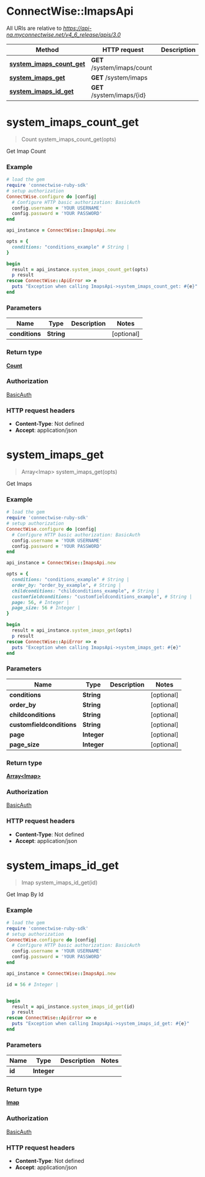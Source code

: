 # ConnectWise::ImapsApi

All URIs are relative to *https://api-na.myconnectwise.net/v4_6_release/apis/3.0*

Method | HTTP request | Description
------------- | ------------- | -------------
[**system_imaps_count_get**](ImapsApi.md#system_imaps_count_get) | **GET** /system/imaps/count | 
[**system_imaps_get**](ImapsApi.md#system_imaps_get) | **GET** /system/imaps | 
[**system_imaps_id_get**](ImapsApi.md#system_imaps_id_get) | **GET** /system/imaps/{id} | 


# **system_imaps_count_get**
> Count system_imaps_count_get(opts)



Get Imap Count

### Example
```ruby
# load the gem
require 'connectwise-ruby-sdk'
# setup authorization
ConnectWise.configure do |config|
  # Configure HTTP basic authorization: BasicAuth
  config.username = 'YOUR USERNAME'
  config.password = 'YOUR PASSWORD'
end

api_instance = ConnectWise::ImapsApi.new

opts = { 
  conditions: "conditions_example" # String | 
}

begin
  result = api_instance.system_imaps_count_get(opts)
  p result
rescue ConnectWise::ApiError => e
  puts "Exception when calling ImapsApi->system_imaps_count_get: #{e}"
end
```

### Parameters

Name | Type | Description  | Notes
------------- | ------------- | ------------- | -------------
 **conditions** | **String**|  | [optional] 

### Return type

[**Count**](Count.md)

### Authorization

[BasicAuth](../README.md#BasicAuth)

### HTTP request headers

 - **Content-Type**: Not defined
 - **Accept**: application/json



# **system_imaps_get**
> Array&lt;Imap&gt; system_imaps_get(opts)



Get Imaps

### Example
```ruby
# load the gem
require 'connectwise-ruby-sdk'
# setup authorization
ConnectWise.configure do |config|
  # Configure HTTP basic authorization: BasicAuth
  config.username = 'YOUR USERNAME'
  config.password = 'YOUR PASSWORD'
end

api_instance = ConnectWise::ImapsApi.new

opts = { 
  conditions: "conditions_example" # String | 
  order_by: "order_by_example", # String | 
  childconditions: "childconditions_example", # String | 
  customfieldconditions: "customfieldconditions_example", # String | 
  page: 56, # Integer | 
  page_size: 56 # Integer | 
}

begin
  result = api_instance.system_imaps_get(opts)
  p result
rescue ConnectWise::ApiError => e
  puts "Exception when calling ImapsApi->system_imaps_get: #{e}"
end
```

### Parameters

Name | Type | Description  | Notes
------------- | ------------- | ------------- | -------------
 **conditions** | **String**|  | [optional] 
 **order_by** | **String**|  | [optional] 
 **childconditions** | **String**|  | [optional] 
 **customfieldconditions** | **String**|  | [optional] 
 **page** | **Integer**|  | [optional] 
 **page_size** | **Integer**|  | [optional] 

### Return type

[**Array&lt;Imap&gt;**](Imap.md)

### Authorization

[BasicAuth](../README.md#BasicAuth)

### HTTP request headers

 - **Content-Type**: Not defined
 - **Accept**: application/json



# **system_imaps_id_get**
> Imap system_imaps_id_get(id)



Get Imap By Id

### Example
```ruby
# load the gem
require 'connectwise-ruby-sdk'
# setup authorization
ConnectWise.configure do |config|
  # Configure HTTP basic authorization: BasicAuth
  config.username = 'YOUR USERNAME'
  config.password = 'YOUR PASSWORD'
end

api_instance = ConnectWise::ImapsApi.new

id = 56 # Integer | 


begin
  result = api_instance.system_imaps_id_get(id)
  p result
rescue ConnectWise::ApiError => e
  puts "Exception when calling ImapsApi->system_imaps_id_get: #{e}"
end
```

### Parameters

Name | Type | Description  | Notes
------------- | ------------- | ------------- | -------------
 **id** | **Integer**|  | 

### Return type

[**Imap**](Imap.md)

### Authorization

[BasicAuth](../README.md#BasicAuth)

### HTTP request headers

 - **Content-Type**: Not defined
 - **Accept**: application/json



